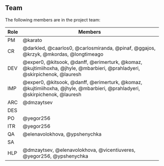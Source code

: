 ## Team

The following members are in the project team:

Role | Members
---|---
PM | @karato
CR | @darkled, @caarlos0, @carlosmiranda, @pinaf, @ggajos, @krzyk, @mkordas, @longtimeago
DEV | @exper0, @kitsook, @danff, @erimerturk, @komaz, @kujtimiihoxha, @jhyle, @mbarbieri, @prahladyeri, @skirpichenok, @lauresh
IMP | @exper0, @kitsook, @danff, @erimerturk, @komaz, @kujtimiihoxha, @jhyle, @mbarbieri, @prahladyeri, @skirpichenok, @lauresh
ARC | @dmzaytsev
DES | 
PO | @yegor256
ITR | @yegor256
QA | @elenavolokhova, @ypshenychka
SA | 
HLP | @dmzaytsev, @elenavolokhova, @vicentiuveres, @yegor256, @ypshenychka
